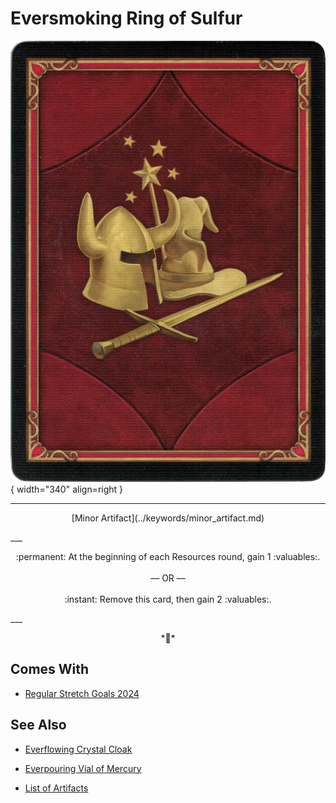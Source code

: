 # Eversmoking Ring of Sulfur

![Eversmoking Ring of Sulfur](../assets/player-deck-back.webp){ width="340" align=right }
___
<p style="text-align: center;" markdown>[Minor Artifact](../keywords/minor_artifact.md)</p>
___
<p style="text-align: center;" markdown>:permanent: At the beginning of each Resources round, gain 1 :valuables:.<br><br>— OR —<br><br>:instant: Remove this card, then gain 2 :valuables:.</p>
___
<p style="text-align: center;" markdown>*🚧*</p>


## Comes With

- [Regular Stretch Goals 2024](../content/regular_stretch_goals.md)


## See Also

- [Everflowing Crystal Cloak](everflowing_crystal_cloak.md)
- [Everpouring Vial of Mercury](everpouring_vial_of_mercury.md)

- [List of Artifacts](index.md)
